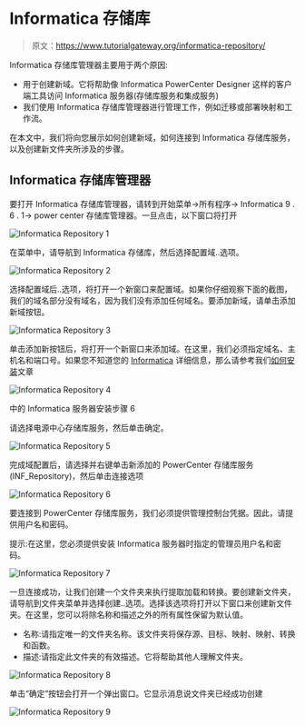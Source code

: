 # Informatica 存储库

> 原文：<https://www.tutorialgateway.org/informatica-repository/>

Informatica 存储库管理器主要用于两个原因:

*   用于创建新域。它将帮助像 Informatica PowerCenter Designer 这样的客户端工具访问 Informatica 服务器(存储库服务和集成服务)
*   我们使用 Informatica 存储库管理器进行管理工作，例如迁移或部署映射和工作流。

在本文中，我们将向您展示如何创建新域，如何连接到 Informatica 存储库服务，以及创建新文件夹所涉及的步骤。

## Informatica 存储库管理器

要打开 Informatica 存储库管理器，请转到开始菜单->所有程序-> Informatica 9 . 6 . 1-> power center 存储库管理器。一旦点击，以下窗口将打开

![Informatica Repository 1](img/42c03c54e774e6eaf0199bbe4ca2c0ad.png)

在菜单中，请导航到 Informatica 存储库，然后选择配置域..选项。

![Informatica Repository 2](img/2989ca85c404337649492191f9ab0506.png)

选择配置域后..选项，将打开一个新窗口来配置域。如果你仔细观察下面的截图，我们的域名部分没有域名，因为我们没有添加任何域名。要添加新域，请单击添加新域按钮。

![Informatica Repository 3](img/5d4555b5aadd5095d3dbdd74f13c0391.png)

单击添加新按钮后，将打开一个新窗口来添加域。在这里，我们必须指定域名、主机名和端口号。如果您不知道您的 [Informatica](https://www.tutorialgateway.org/informatica/) 详细信息，那么请参考我们[如何安装](https://www.tutorialgateway.org/how-to-install-informatica/)文章

![Informatica Repository 4](img/d5f0ac648543e23103ac608682df6e9a.png)

中的 Informatica 服务器安装步骤 6

请选择电源中心存储库服务，然后单击确定。

![Informatica Repository 5](img/f2c64ae256dc3488aa23b3c1783a4c5b.png)

完成域配置后，请选择并右键单击新添加的 PowerCenter 存储库服务(INF_Repository)，然后单击连接选项

![Informatica Repository 6](img/78a1289d3ecab2499fe9b6734e1abd91.png)

要连接到 PowerCenter 存储库服务，我们必须提供管理控制台凭据。因此，请提供用户名和密码。

提示:在这里，您必须提供安装 Informatica 服务器时指定的管理员用户名和密码。

![Informatica Repository 7](img/1aeff88b3a7566d2f2c3f4c95a67004d.png)

一旦连接成功，让我们创建一个文件夹来执行提取加载和转换。要创建新文件夹，请导航到文件夹菜单并选择创建..选项。选择该选项将打开以下窗口来创建新文件夹。在这里，您可以将除名称和描述之外的所有属性保留为默认值。

*   名称:请指定唯一的文件夹名称。该文件夹将保存源、目标、映射、映射、转换和函数。
*   描述:请指定此文件夹的有效描述。它将帮助其他人理解文件夹。

![Informatica Repository 8](img/9cce0992fc9374716ae9c94463ec1768.png)

单击“确定”按钮会打开一个弹出窗口。它显示消息说文件夹已经成功创建

![Informatica Repository 9](img/5755cb72b2c6905b55423429767fd656.png)